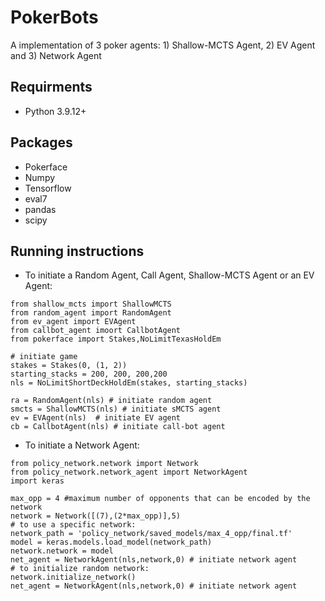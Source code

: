 # PokerBots
A implementation of 3 poker agents: 1) Shallow-MCTS Agent, 2) EV Agent and 3) Network Agent

## Requirments
* Python 3.9.12+

## Packages
* Pokerface
* Numpy
* Tensorflow
* eval7
* pandas
* scipy

## Running instructions
* To initiate a Random Agent, Call Agent, Shallow-MCTS Agent or an EV Agent:
```
from shallow_mcts import ShallowMCTS
from random_agent import RandomAgent
from ev_agent import EVAgent
from callbot_agent imoort CallbotAgent
from pokerface import Stakes,NoLimitTexasHoldEm

# initiate game
stakes = Stakes(0, (1, 2))
starting_stacks = 200, 200, 200,200
nls = NoLimitShortDeckHoldEm(stakes, starting_stacks)

ra = RandomAgent(nls) # initiate random agent
smcts = ShallowMCTS(nls) # initiate sMCTS agent
ev = EVAgent(nls)  # initiate EV agent
cb = CallbotAgent(nls) # initiate call-bot agent
```
* To initiate a Network Agent:
```
from policy_network.network import Network
from policy_network.network_agent import NetworkAgent
import keras

max_opp = 4 #maximum number of opponents that can be encoded by the network
network = Network([(7),(2*max_opp)],5)
# to use a specific network: 
network_path = 'policy_network/saved_models/max_4_opp/final.tf'
model = keras.models.load_model(network_path)
network.network = model
net_agent = NetworkAgent(nls,network,0) # initiate network agent
# to initialize random network: 
network.initialize_network()
net_agent = NetworkAgent(nls,network,0) # initiate network agent
```
